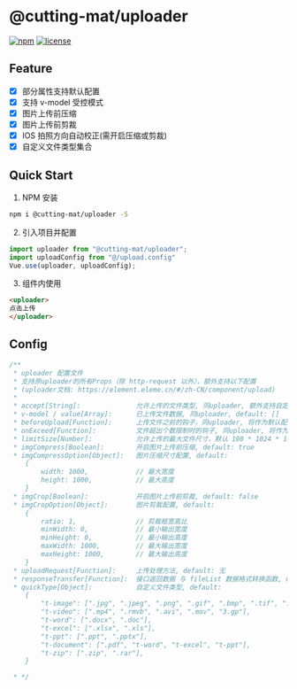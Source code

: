 # @cutting-mat/uploader

[![npm](https://img.shields.io/npm/v/@cutting-mat/uploader.svg)](https://www.npmjs.com/package/@cutting-mat/uploader) [![license](https://img.shields.io/github/license/cutting-mat/uploader.svg)]()

## Feature

- [x] 部分属性支持默认配置
- [x] 支持 v-model 受控模式
- [x] 图片上传前压缩
- [x] 图片上传前剪裁
- [x] IOS 拍照方向自动校正(需开启压缩或剪裁)
- [x] 自定义文件类型集合

## Quick Start

1. NPM 安装

```bash
npm i @cutting-mat/uploader -S
```

2. 引入项目并配置

```js
import uploader from "@cutting-mat/uploader";
import uploadConfig from "@/upload.config"
Vue.use(uploader, uploadConfig);

```

3. 组件内使用

```html
<uploader>
点击上传
</uploader>
```

## Config

``` js
/**
 * uploader 配置文件 
 * 支持原uploader的所有Props（除 http-request 以外），额外支持以下配置
 * (uploader文档: https://element.eleme.cn/#/zh-CN/component/upload)
 * 
 * accept[String]:              允许上传的文件类型, 同uploader, 额外支持自定义文件类型（见下方 quickType ）
 * v-model / value[Array]:      已上传文件数据, 同uploader, default: []
 * beforeUpload[Function]:      上传文件之前的钩子，同uploader, 将作为默认配置，可以被组件配置覆盖
 * onExceed[Function]:          文件超出个数限制时的钩子, 同uploader, 将作为默认配置，可以被组件配置覆盖
 * limitSize[Number]:           允许上传的最大文件尺寸，默认 100 * 1024 * 1024（100M）
 * imgCompress[Boolean]:        开启图片上传前压缩, default: true
 * imgCompressOption[Object]:   图片压缩尺寸配置, default: 
    {
        width: 1000,            // 最大宽度
        height: 1000,           // 最大高度
    }
 * imgCrop[Boolean]:            开启图片上传前剪裁, default: false
 * imgCropOption[Object]:       图片剪裁配置, default: 
    {
        ratio: 1,               // 剪裁框宽高比
        minWidth: 0,            // 最小输出宽度
        minHeight: 0,           // 最小输出高度
        maxWidth: 1000,         // 最大输出宽度
        maxHeight: 1000,        // 最大输出高度
    }
 * uploadRequest[Function]:     上传处理方法, default: 无
 * responseTransfer[Function]:  接口返回数据 与 fileList 数据格式转换函数, default: (response) => return response;
 * quickType[Object]:           自定义文件类型, default: 
    {
        "t-image": [".jpg", ".jpeg", ".png", ".gif", ".bmp", ".tif", ".webp"],
        "t-video": [".mp4", ".rmvb", ".avi", ".mov", "3.gp"],
        "t-word": [".docx", ".doc"],
        "t-excel": [".xlsx", ".xls"],
        "t-ppt": [".ppt", ".pptx"],
        "t-document": [".pdf", "t-word", "t-excel", "t-ppt"],
        "t-zip": [".zip", ".rar"],
    }

 * */

```
